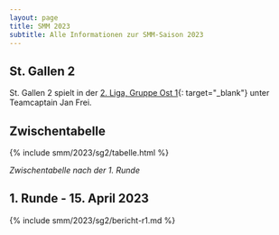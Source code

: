 ```yaml
---
layout: page
title: SMM 2023
subtitle: Alle Informationen zur SMM-Saison 2023
---
```


## St. Gallen 2

St. Gallen 2 spielt in der
[2. Liga, Gruppe Ost 1](https://www.swisschess.ch/smm.html?old=L3R1cm5pZXJlL3NtbS5waHA_YWphaHI9MjAyMyZhcm91bmQ9MSZhbGlnYT00){:
target="\_blank"} unter Teamcaptain Jan Frei.

## Zwischentabelle

{% include smm/2023/sg2/tabelle.html %}

_Zwischentabelle nach der 1. Runde_

## 1. Runde - 15. April 2023

{% include smm/2023/sg2/bericht-r1.md %}

<style>
table th, table td:nth-of-type(4) {
    white-space: nowrap;
}
</style>
